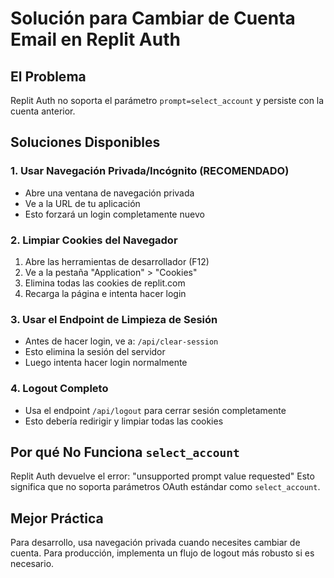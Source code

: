 # Solución para Cambiar de Cuenta Email en Replit Auth

## El Problema
Replit Auth no soporta el parámetro `prompt=select_account` y persiste con la cuenta anterior.

## Soluciones Disponibles

### 1. Usar Navegación Privada/Incógnito (RECOMENDADO)
- Abre una ventana de navegación privada
- Ve a la URL de tu aplicación 
- Esto forzará un login completamente nuevo

### 2. Limpiar Cookies del Navegador
1. Abre las herramientas de desarrollador (F12)
2. Ve a la pestaña "Application" > "Cookies"
3. Elimina todas las cookies de replit.com
4. Recarga la página e intenta hacer login

### 3. Usar el Endpoint de Limpieza de Sesión
- Antes de hacer login, ve a: `/api/clear-session`
- Esto elimina la sesión del servidor
- Luego intenta hacer login normalmente

### 4. Logout Completo
- Usa el endpoint `/api/logout` para cerrar sesión completamente
- Esto debería redirigir y limpiar todas las cookies

## Por qué No Funciona `select_account`
Replit Auth devuelve el error: "unsupported prompt value requested"
Esto significa que no soporta parámetros OAuth estándar como `select_account`.

## Mejor Práctica
Para desarrollo, usa navegación privada cuando necesites cambiar de cuenta.
Para producción, implementa un flujo de logout más robusto si es necesario.